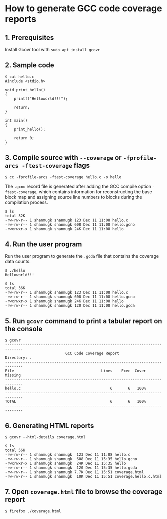 # How to generate GCC code coverage reports

## 1. Prerequisites
Install Gcovr tool with `sudo apt install gcovr`

## 2. Sample code
```
$ cat hello.c
#include <stdio.h>

void print_hello()
{
	printf("Helloworld!!!");

	return;
}

int main()
{
	print_hello();

	return 0;
}
```

## 3. Compile source with `--coverage` or `-fprofile-arcs -ftest-coverage` flags
```
$ cc -fprofile-arcs -ftest-coverage hello.c -o hello
```
The `.gcno` record file is generated after adding the GCC compile option `-ftest-coverage`, which contains information for reconstructing the base block map and assigning source line numbers to blocks during the compilation process.
```
$ ls
total 32K
-rw-rw-r-- 1 shanmugk shanmugk 123 Dec 11 11:08 hello.c
-rw-rw-r-- 1 shanmugk shanmugk 608 Dec 11 11:08 hello.gcno
-rwxrwxr-x 1 shanmugk shanmugk 24K Dec 11 11:08 hello
```

## 4. Run the user program
Run the user program to generate the `.gcda` file that contains the coverage data counts.
```
$ ./hello 
Helloworld!!!
```
```
$ ls
total 36K
-rw-rw-r-- 1 shanmugk shanmugk 123 Dec 11 11:08 hello.c
-rw-rw-r-- 1 shanmugk shanmugk 608 Dec 11 11:08 hello.gcno
-rwxrwxr-x 1 shanmugk shanmugk 24K Dec 11 11:08 hello
-rw-rw-r-- 1 shanmugk shanmugk 120 Dec 11 11:08 hello.gcda
```

## 5. Run `gcovr` command to print a tabular report on the console
```
$ gcovr 
------------------------------------------------------------------------------
                           GCC Code Coverage Report
Directory: .
------------------------------------------------------------------------------
File                                       Lines    Exec  Cover   Missing
------------------------------------------------------------------------------
hello.c                                        6       6   100%   
------------------------------------------------------------------------------
TOTAL                                          6       6   100%
------------------------------------------------------------------------------
```

## 6. Generating HTML reports
```
$ gcovr --html-details coverage.html
```
```
$ ls
total 56K
-rw-rw-r-- 1 shanmugk shanmugk  123 Dec 11 11:08 hello.c
-rw-rw-r-- 1 shanmugk shanmugk  608 Dec 11 15:35 hello.gcno
-rwxrwxr-x 1 shanmugk shanmugk  24K Dec 11 15:35 hello
-rw-rw-r-- 1 shanmugk shanmugk  120 Dec 11 15:35 hello.gcda
-rw-rw-r-- 1 shanmugk shanmugk 7.7K Dec 11 15:51 coverage.html
-rw-rw-r-- 1 shanmugk shanmugk  10K Dec 11 15:51 coverage.hello.c.html
```
## 7. Open `coverage.html` file to browse the coverage report
```
$ firefox ./coverage.html
```
